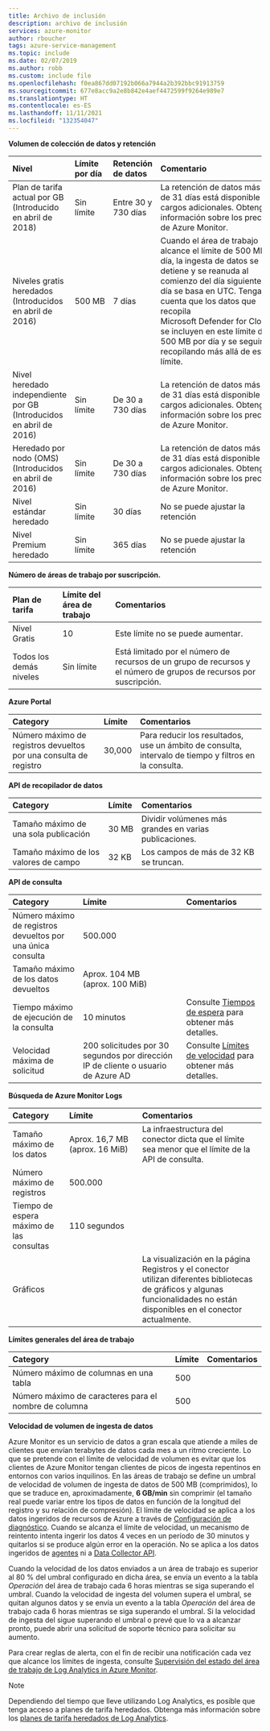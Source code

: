 ```yaml
---
title: Archivo de inclusión
description: archivo de inclusión
services: azure-monitor
author: rboucher
tags: azure-service-management
ms.topic: include
ms.date: 02/07/2019
ms.author: robb
ms.custom: include file
ms.openlocfilehash: f0ea867dd07192b066a7944a2b392bbc91913759
ms.sourcegitcommit: 677e8acc9a2e8b842e4aef4472599f9264e989e7
ms.translationtype: HT
ms.contentlocale: es-ES
ms.lasthandoff: 11/11/2021
ms.locfileid: "132354047"
---
```

**Volumen de colección de datos y retención** 

| Nivel | Límite por día | Retención de datos | Comentario |
|:---|:---|:---|:---|
| Plan de tarifa actual por GB<br>(Introducido en abril de 2018) | Sin límite | Entre 30 y 730 días | La retención de datos más allá de 31 días está disponible con cargos adicionales. Obtenga información sobre los precios de Azure Monitor. |
| Niveles gratis heredados<br>(Introducidos en abril de 2016) | 500 MB | 7 días | Cuando el área de trabajo alcance el límite de 500 MB por día, la ingesta de datos se detiene y se reanuda al comienzo del día siguiente. Un día se basa en UTC. Tenga en cuenta que los datos que recopila Microsoft Defender for Cloud no se incluyen en este límite de 500 MB por día y se seguirán recopilando más allá de este límite.  |
| Nivel heredado independiente por GB<br>(Introducidos en abril de 2016) | Sin límite | De 30 a 730 días | La retención de datos más allá de 31 días está disponible con cargos adicionales. Obtenga información sobre los precios de Azure Monitor. |
| Heredado por nodo (OMS)<br>(Introducidos en abril de 2016) | Sin límite | De 30 a 730 días | La retención de datos más allá de 31 días está disponible con cargos adicionales. Obtenga información sobre los precios de Azure Monitor. |
| Nivel estándar heredado | Sin límite | 30 días  | No se puede ajustar la retención |
| Nivel Premium heredado | Sin límite | 365 días  | No se puede ajustar la retención |

**Número de áreas de trabajo por suscripción.**

| Plan de tarifa    | Límite del área de trabajo | Comentarios
|:---|:---|:---|
| Nivel Gratis  | 10 | Este límite no se puede aumentar. |
| Todos los demás niveles | Sin límite | Está limitado por el número de recursos de un grupo de recursos y el número de grupos de recursos por suscripción. |

**Azure Portal**

| Category | Límite | Comentarios |
|:---|:---|:---|
| Número máximo de registros devueltos por una consulta de registro | 30,000 | Para reducir los resultados, use un ámbito de consulta, intervalo de tiempo y filtros en la consulta. |


**API de recopilador de datos**

| Category | Límite | Comentarios |
|:---|:---|:---|
| Tamaño máximo de una sola publicación | 30 MB | Dividir volúmenes más grandes en varias publicaciones. |
| Tamaño máximo de los valores de campo  | 32 KB | Los campos de más de 32 KB se truncan. |

**API de consulta**

| Category | Límite | Comentarios |
|:---|:---|:---|
| Número máximo de registros devueltos por una única consulta | 500.000 | |
| Tamaño máximo de los datos devueltos | Aprox. 104 MB (aprox. 100 MiB)| |
| Tiempo máximo de ejecución de la consulta | 10 minutos | Consulte [Tiempos de espera](https://dev.loganalytics.io/documentation/Using-the-API/Timeouts) para obtener más detalles.  |
| Velocidad máxima de solicitud | 200 solicitudes por 30 segundos por dirección IP de cliente o usuario de Azure AD | Consulte [Límites de velocidad](https://dev.loganalytics.io/documentation/Using-the-API/Limits) para obtener más detalles. |

**Búsqueda de Azure Monitor Logs**

| Category | Límite | Comentarios |
|:---|:---|:---|
| Tamaño máximo de los datos | Aprox. 16,7 MB (aprox. 16 MiB) | La infraestructura del conector dicta que el límite sea menor que el límite de la API de consulta. |
| Número máximo de registros | 500.000 | |
| Tiempo de espera máximo de las consultas | 110 segundos | |
| Gráficos | | La visualización en la página Registros y el conector utilizan diferentes bibliotecas de gráficos y algunas funcionalidades no están disponibles en el conector actualmente. |

**Límites generales del área de trabajo**

| Category | Límite | Comentarios |
|:---|:---|:---|
| Número máximo de columnas en una tabla         | 500 | |
| Número máximo de caracteres para el nombre de columna | 500 | |

**<a name="data-ingestion-volume-rate">Velocidad de volumen de ingesta de datos</a>**

Azure Monitor es un servicio de datos a gran escala que atiende a miles de clientes que envían terabytes de datos cada mes a un ritmo creciente. Lo que se pretende con el límite de velocidad de volumen es evitar que los clientes de Azure Monitor tengan clientes de picos de ingesta repentinos en entornos con varios inquilinos. En las áreas de trabajo se define un umbral de velocidad de volumen de ingesta de datos de 500 MB (comprimidos), lo que se traduce en, aproximadamente, **6 GB/min** sin comprimir (el tamaño real puede variar entre los tipos de datos en función de la longitud del registro y su relación de compresión). El límite de velocidad se aplica a los datos ingeridos de recursos de Azure a través de [Configuración de diagnóstico](../articles/azure-monitor/essentials/diagnostic-settings.md). Cuando se alcanza el límite de velocidad, un mecanismo de reintento intenta ingerir los datos 4 veces en un período de 30 minutos y quitarlos si se produce algún error en la operación. No se aplica a los datos ingeridos de [agentes](../articles/azure-monitor/agents/agents-overview.md) ni a [Data Collector API](../articles/azure-monitor/logs/data-collector-api.md).

Cuando la velocidad de los datos enviados a un área de trabajo es superior al 80 % del umbral configurado en dicha área, se envía un evento a la tabla *Operación* del área de trabajo cada 6 horas mientras se siga superando el umbral. Cuando la velocidad de ingesta del volumen supera el umbral, se quitan algunos datos y se envía un evento a la tabla *Operación* del área de trabajo cada 6 horas mientras se siga superando el umbral. Si la velocidad de ingesta del sigue superando el umbral o prevé que lo va a alcanzar pronto, puede abrir una solicitud de soporte técnico para solicitar su aumento. 

Para crear reglas de alerta, con el fin de recibir una notificación cada vez que alcance los límites de ingesta, consulte [Supervisión del estado del área de trabajo de Log Analytics in Azure Monitor](../articles/azure-monitor/logs/monitor-workspace.md).

>[!NOTE]
>Dependiendo del tiempo que lleve utilizando Log Analytics, es posible que tenga acceso a planes de tarifa heredados. Obtenga más información sobre los [planes de tarifa heredados de Log Analytics](../articles/azure-monitor/logs/manage-cost-storage.md#legacy-pricing-tiers).
